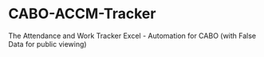 # CABO-ACCM-Tracker
The Attendance and Work Tracker Excel - Automation for CABO (with False Data for public viewing)
